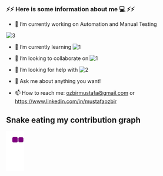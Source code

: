 ### ⚡⚡ Here is some information about me 💻 ⚡⚡    

- 🔭 I’m currently working on Automation and Manual Testing


![3](https://user-images.githubusercontent.com/117076090/206726619-6e7d65f5-c9d6-47eb-9941-34b64e09c540.gif)


 

- 🌱 I’m currently learning  ![1](https://user-images.githubusercontent.com/117076090/206725269-f232cc89-f94b-4158-aa38-56424e3f8a23.png)

- 👯 I’m looking to collaborate on  ![1](https://user-images.githubusercontent.com/117076090/206725279-884a77c0-dea5-4e3b-83a8-05c0ba15ad1f.png)

- 🤔 I’m looking for help with  ![2](https://user-images.githubusercontent.com/117076090/206725596-74068960-4eae-4abe-b4d0-755175c1de83.png)

- 💬 Ask me about anything you want!
- 📫 How to reach me: ozbirmustafa@gmail.com or
                      https://www.linkedin.com/in/mustafaozbir


## Snake eating my contribution graph 
![snake gif](https://github.com/ozbirmustafa/ozbirmustafa/blob/output/github-contribution-grid-snake.gif)

